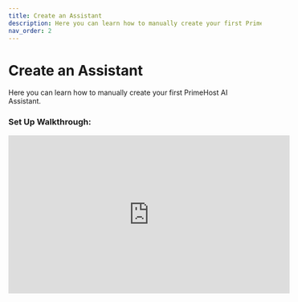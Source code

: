 ```yaml
---
title: Create an Assistant
description: Here you can learn how to manually create your first PrimeHost AI Assistant.
nav_order: 2
---
```

# **Create an Assistant**

Here you can learn how to manually create your first PrimeHost AI Assistant.

### **Set Up Walkthrough:**

<iframe width="560" height="315" src="https://www.youtube.com/embed/jODLUtUdwgs?si=nJy_M6gv6duJMM7L" title="YouTube video player" frameborder="0" allow="accelerometer; autoplay; clipboard-write; encrypted-media; gyroscope; picture-in-picture; web-share" referrerpolicy="strict-origin-when-cross-origin" allowfullscreen></iframe>